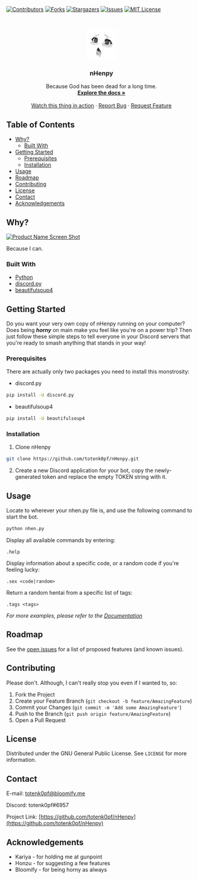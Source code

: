 <!--
*** Thanks for checking out this README Template. If you have a suggestion that would
*** make this better, please fork the nHenpy and create a pull request or simply open
*** an issue with the tag "enhancement".
*** Thanks again! Now go create something AMAZING! :D
***
***
***
*** To avoid retyping too much info. Do a search and replace for the following:
*** totenk0pf, nHenpy, twitter_handle, email
-->





<!-- PROJECT SHIELDS -->
<!--
*** I'm using markdown "reference style" links for readability.
*** Reference links are enclosed in brackets [ ] instead of parentheses ( ).
*** See the bottom of this document for the declaration of the reference variables
*** for contributors-url, forks-url, etc. This is an optional, concise syntax you may use.
*** https://www.markdownguide.org/basic-syntax/#reference-style-links
-->
[![Contributors][contributors-shield]][contributors-url]
[![Forks][forks-shield]][forks-url]
[![Stargazers][stars-shield]][stars-url]
[![Issues][issues-shield]][issues-url]
[![MIT License][license-shield]][license-url]



<!-- PROJECT LOGO -->
<br />
<p align="center">
  <a href="https://github.com/totenk0pf/nHenpy">
    <img src="images/ahegao.jpg" alt="Logo" width="80" height="80">
  </a>

  <h3 align="center">nHenpy</h3>

  <p align="center">
    Because God has been dead for a long time.
    <br />
    <a href="https://github.com/totenk0pf/nHenpy"><strong>Explore the docs »</strong></a>
    <br />
    <br />
    <a href="https://github.com/totenk0pf/nHenpy">Watch this thing in action</a>
    ·
    <a href="https://github.com/totenk0pf/nHenpy/issues">Report Bug</a>
    ·
    <a href="https://github.com/totenk0pf/nHenpy/issues">Request Feature</a>
  </p>
</p>



<!-- TABLE OF CONTENTS -->
## Table of Contents

* [Why?](#why)
  * [Built With](#built-with)
* [Getting Started](#getting-started)
  * [Prerequisites](#prerequisites)
  * [Installation](#installation)
* [Usage](#usage)
* [Roadmap](#roadmap)
* [Contributing](#contributing)
* [License](#license)
* [Contact](#contact)
* [Acknowledgements](#acknowledgements)



<!-- ABOUT THE PROJECT -->
## Why?

[![Product Name Screen Shot][product-screenshot]](https://totenk0pf.tk)

Because I can.


### Built With

* [Python](https://python.org)
* [discord.py](https://pypi.org/project/discord.py/)
* [beautifulsoup4](https://pypi.org/project/beautifulsoup4/)



<!-- GETTING STARTED -->
## Getting Started

Do you want your very own copy of nHenpy running on your computer? Does being _**horny**_ on main make you feel like you're on a power trip? Then just follow these simple steps to tell everyone in your Discord servers that you're ready to smash anything that stands in your way!

### Prerequisites

There are actually only two packages you need to install this monstrosity:
* discord.py
```sh
pip install -U discord.py
```
* beautifulsoup4
```sh
pip install -U beautifulsoup4
```

### Installation
 
1. Clone nHenpy
```sh
git clone https://github.com/totenk0pf/nHenpy.git
```
2. Create a new Discord application for your bot, copy the newly-generated token and replace the empty TOKEN string with it.



<!-- USAGE EXAMPLES -->
## Usage

Locate to wherever your nhen.py file is, and use the following command to start the bot.
```sh
python nhen.py
```
Display all available commands by entering:
```
.help
```
Display information about a specific code, or a random code if you're feeling lucky:
```
.sex <code|random>
```
Return a random hentai from a specific list of tags:
```
.tags <tags>
```

_For more examples, please refer to the [Documentation](https://example.com)_



<!-- ROADMAP -->
## Roadmap

See the [open issues](https://github.com/totenk0pf/nHenpy/issues) for a list of proposed features (and known issues).



<!-- CONTRIBUTING -->
## Contributing

Please don't. Although, I can't really stop you even if I wanted to, so:

1. Fork the Project
2. Create your Feature Branch (`git checkout -b feature/AmazingFeature`)
3. Commit your Changes (`git commit -m 'Add some AmazingFeature'`)
4. Push to the Branch (`git push origin feature/AmazingFeature`)
5. Open a Pull Request



<!-- LICENSE -->
## License

Distributed under the GNU General Public License. See `LICENSE` for more information.



<!-- CONTACT -->
## Contact

E-mail: [totenk0pf@bloomify.me](mailto:totenk0pf@bloomify.me)

Discord: totenk0pf#6957

Project Link: [https://github.com/totenk0pf/nHenpy](https://github.com/totenk0pf/nHenpy)



<!-- ACKNOWLEDGEMENTS -->
## Acknowledgements

* Kariya - for holding me at gunpoint
* Honzu - for suggesting a few features
* Bloomify - for being horny as always





<!-- MARKDOWN LINKS & IMAGES -->
<!-- https://www.markdownguide.org/basic-syntax/#reference-style-links -->
[contributors-shield]: https://img.shields.io/github/contributors/totenk0pf/nHenpy
[contributors-url]: https://github.com/totenk0pf/nHenpy/graphs/contributors
[forks-shield]: https://img.shields.io/github/forks/totenk0pf/nHenpy
[forks-url]: https://github.com/totenk0pf/nHenpy/network/members
[stars-shield]: 	https://img.shields.io/github/stars/totenk0pf/nHenpy
[stars-url]: https://github.com/totenk0pf/nHenpy/stargazers
[issues-shield]: https://img.shields.io/github/issues/totenk0pf/nHenpy
[issues-url]: https://github.com/totenk0pf/nHenpy/issues
[license-shield]: https://img.shields.io/github/license/totenk0pf/nHenpy
[license-url]: https://github.com/totenk0pf/nHenpy/blob/master/LICENSE.txt
[product-screenshot]: https://cdn.bloomify.me/rLrCi.png
